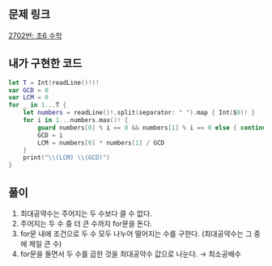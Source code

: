 ## 문제 링크

[2702번: 초6 수학](https://www.acmicpc.net/problem/2702)

## 내가 구현한 코드

```swift
let T = Int(readLine()!)!
var GCD = 0
var LCM = 0
for _ in 1...T {
    let numbers = readLine()!.split(separator: " ").map { Int($0)! }
    for i in 1...numbers.max()! {
        guard numbers[0] % i == 0 && numbers[1] % i == 0 else { continue }
        GCD = i
        LCM = numbers[0] * numbers[1] / GCD
    }
    print("\\(LCM) \\(GCD)")
}
```

## 풀이

1. 최대공약수는 주어지는 두 수보다 클 수 없다.
2. 주어지는 두 수 중 더 큰 수까지 for문을 돈다.
3. for문 내에 조건으로 두 수 모두 나누어 떨어지는 수를 구한다. (최대공약수는 그 중에 제일 큰 수)
4. for문을 돌면서 두 수를 곱한 것을 최대공약수 값으로 나눈다. → 최소공배수
